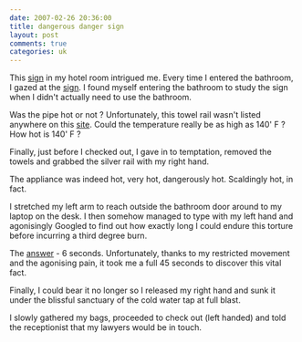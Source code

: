 ```yaml
---
date: 2007-02-26 20:36:00
title: dangerous danger sign
layout: post
comments: true
categories: uk
---
```

This [sign](http://www.flickr.com/photos/70276096@N00/403356821/) in my
hotel room intrigued me. Every time I entered the bathroom, I gazed at
the [sign](http://www.flickr.com/photos/70276096@N00/403356821/). I
found myself entering the bathroom to study the sign when I didn't
actually need to use the bathroom.

Was the pipe hot or not ? Unfortunately, this towel rail wasn't listed
anywhere on this [site](http://hotornot.com/). Could the temperature
really be as high as 140' F ? How hot is 140' F ?

Finally, just before I checked out, I gave in to temptation, removed the
towels and grabbed the silver rail with my right hand.

The appliance was indeed hot, very hot, dangerously hot. Scaldingly hot,
in fact.

I stretched my left arm to reach outside the bathroom door around to my
laptop on the desk. I then somehow managed to type with my left hand and
agonisingly Googled to find out how exactly long I could endure this
torture before incurring a third degree burn.

The [answer](http://www.med.umich.edu/1libr/pa/pa_hotwatr_hhg.htm) - 6
seconds. Unfortunately, thanks to my restricted movement and the
agonising pain, it took me a full 45 seconds to discover this vital
fact.

Finally, I could bear it no longer so I released my right hand and sunk
it under the blissful sanctuary of the cold water tap at full blast.

I slowly gathered my bags, proceeded to check out (left handed) and told
the receptionist that my lawyers would be in touch.
